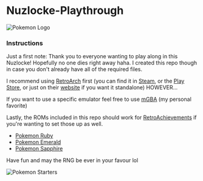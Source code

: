 # Nuzlocke-Playthrough
![Pokemon Logo](http://pixelartmaker-data-78746291193.nyc3.digitaloceanspaces.com/image/d98dde45d242734.png)
### Instructions
Just a first note: Thank you to everyone wanting to play along in this Nuzlocke! Hopefully no one dies right away haha. I created this repo though in case you don't already have all of the required files.

I recommend using [RetroArch](https://www.retroarch.com/) first (you can find it in [Steam](https://store.steampowered.com/app/1118310/RetroArch/), or the [Play Store](https://play.google.com/store/apps/details?id=com.retroarch&pli=1), or just on their [website](https://www.retroarch.com/?page=platforms) if you want it standalone) HOWEVER...

If you want to use a specific emulator feel free to use [mGBA](https://github.com/Captain-Howard/Nuzlocke-Playthrough/blob/main/mGBA-0.10.0-win64-installer.exe) (my personal favorite)

Lastly, the ROMs included in this repo should work for [RetroAchievements](https://retroachievements.org/) if you're wanting to set those up as well. 
 - [Pokemon Ruby](https://github.com/Captain-Howard/Nuzlocke-Playthrough/blob/main/Pokemon%20-%20Ruby%20Version%20(USA).gba)
 - [Pokemon Emerald](https://github.com/Captain-Howard/Nuzlocke-Playthrough/blob/main/Pokemon%20-%20Emerald%20Version%20(USA%2C%20Europe).gba)
 - [Pokemon Sapphire](https://github.com/Captain-Howard/Nuzlocke-Playthrough/blob/main/Pokemon%20-%20Sapphire%20Version%20(USA%2C%20Australia).gba)

Have fun and may the RNG be ever in your favour lol


 ![Pokemon Starters](https://i0.wp.com/pokejungle.net/wp-content/uploads/2015/12/gen-3-starters.png)
